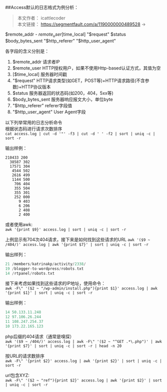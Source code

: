 ##Access默认的日志格式为例分析：

> 本文作者： icattlecoder  
  本文链接： https://segmentfault.com/a/1190000000489528 ->   
  
$remote_addr - $remote_user [$time_local] "$request" $status $body_bytes_sent "$http_referer" "$http_user_agent"

各字段的含义分别是：

1. $remote_addr 请求者IP
1. $remote_user HTTP授权用户，如果不使用Http-based认证方式，其值为空
1. [$time_local] 服务器时间戳
1. "$request" HTTP请求类型(如GET，POST等)+HTTP请求路径(不含参数)+HTTP协议版本
1. $status 服务器返回的状态码(如200，404，5xx等)
1. $body_bytes_sent 服务器响应报文大小，单位byte
1. "$http_referer" referer字段值
1. "$http_user_agent" User Agent字段

以下列举常用的日志分析命令  
根据状态码进行请求次数排序  
`cat access.log | cut -d '"' -f3 | cut -d ' ' -f2 | sort | uniq -c | sort -r`

输出样例：
```text
210433 200
  38587 302
  17571 304
   4544 502
   2616 499
   1144 500
    706 404
    355 504
    355 301
    252 000
      9 403
      6 206
      2 408
      2 400
```

或者使用awk:  
`awk '{print $9}' access.log | sort | uniq -c | sort -r`

上例显示有704次404请求，接下来是如何找到这些请求的URL
`awk '($9 ~ /404/)' access.log | awk '{print $7}' | sort | uniq -c | sort -r`

输出样列：  
```php
21 /members/katrinakp/activity/2338/
19 /blogger-to-wordpress/robots.txt
14 /rtpanel/robots.txt
```

接下来考虑如果找到这些请求的IP地址，使用命令：  
`awk -F\" '($2 ~ "/wp-admin/install.php"){print $1}' access.log | awk '{print $1}' | sort | uniq -c | sort -r`

输出样例：
```php
14 50.133.11.248
12 97.106.26.244
11 108.247.254.37
10 173.22.165.123
```

php后缀的404请求（通常是嗅探）  
`awk '($9 ~ /404/)' access.log | awk -F\" '($2 ~ "^GET .*\.php")' | awk '{print $7}' | sort | uniq -c | sort -r | head -n 20`  

按URL的请求数排序  
`awk -F\" '{print $2}' access.log | awk '{print $2}' | sort | uniq -c | sort -r`

url包含XYZ:  
`awk -F\" '($2 ~ "ref"){print $2}' access.log | awk '{print $2}' | sort | uniq -c | sort -r`

